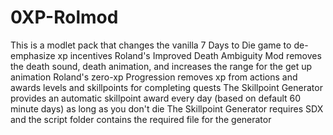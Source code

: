 # 0XP-Rolmod
This is a modlet pack that changes the vanilla 7 Days to Die game to de-emphasize xp incentives
Roland's Improved Death Ambiguity Mod removes the death sound, death animation, and increases the range for the get up animation
Roland's zero-xp Progression removes xp from actions and awards levels and skillpoints for completing quests
The Skillpoint Generator provides an automatic skillpoint award every day (based on default 60 minute days) as long as you don't die
The Skillpoint Generator requires SDX and the script folder contains the required file for the generator
